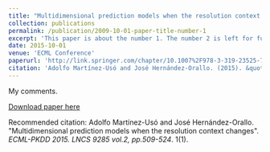 ```yaml
---
title: "Multidimensional prediction models when the resolution context changes"
collection: publications
permalink: /publication/2009-10-01-paper-title-number-1
excerpt: 'This paper is about the number 1. The number 2 is left for future work.'
date: 2015-10-01
venue: 'ECML Conference'
paperurl: 'http://link.springer.com/chapter/10.1007%2F978-3-319-23525-7_31'
citation: 'Adolfo Martínez-Usó and José Hernández-Orallo. (2015). &quot;Multidimensional prediction models when the resolution context changes.&quot; <i>LNCS 9285</i>. 1(1).'
---
```

My comments.

[Download paper here](http://link.springer.com/chapter/10.1007%2F978-3-319-23525-7_31)

Recommended citation: Adolfo Martínez-Usó and José Hernández-Orallo. "Multidimensional prediction models when the resolution context changes". <i>ECML-PKDD 2015. LNCS 9285 vol.2, pp.509-524</i>. 1(1).
